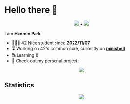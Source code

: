 # Hello there 👋
<div align="center">
  <p>
    <a href="https://profile.intra.42.fr/users/hanmpark">
      <img src="https://badgen.net/badge/Born2Code/hanmpark/blue?cache=86400&icon=https://meta.intra.42.fr/images/42_logo.svg">
    </a>
    •
    <a href="https://www.linkedin.com/in/hanmin-park-83239718b/">
      <img src="https://badgen.net/badge/LinkedIn/Hanmin Park/cyan?icon=chrome">
    </a>
  </p>
</div>

I am **Hanmin Park**  

- 👨🏻‍💻 42 Nice student since **2022/11/07**
- ⏳ Working on 42's common core, currently on [**minishell**](https://github.com/hanmpark/minishell)
- 🔠 Learning **C**
- 🌱 Check out my personal project:
<div align="center">
  <a href="https://github.com/hanmpark/scholarship_logtime">
    <img src="https://github-readme-stats.vercel.app/api/pin/?username=hanmpark&repo=scholarship_logtime&theme=tokyonight">
  </a>
</div>

## Statistics

<div align ="center">
  <a href="https://github.com/hanmpark">
    <img src="https://github-readme-stats.vercel.app/api?username=hanmpark&count_private=true&show_icons=true&theme=tokyonight"/>
  </a>
</div>
